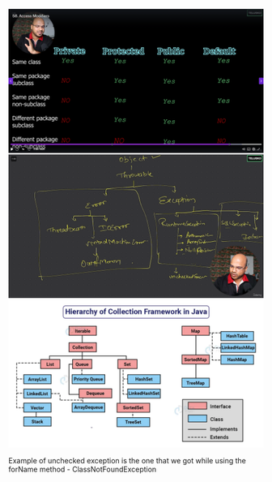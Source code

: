 ![Access Modifiers](assests/image.png)
![Access Modifiers](assests/temp.png)
![Access Modifiers](assests/Collections.png)
<div>Example of unchecked exception is the one that we got while using the forName method - ClassNotFoundException </div>
